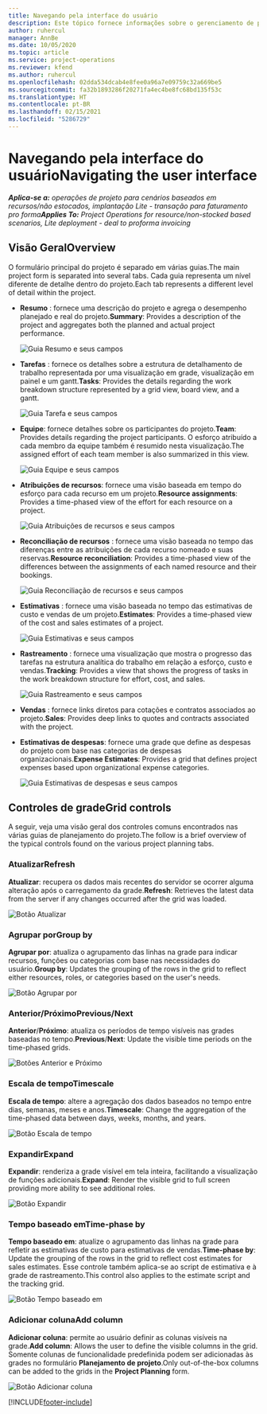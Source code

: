 ```yaml
---
title: Navegando pela interface do usuário
description: Este tópico fornece informações sobre o gerenciamento de projetos no Dynamics 365 Project Operations.
author: ruhercul
manager: AnnBe
ms.date: 10/05/2020
ms.topic: article
ms.service: project-operations
ms.reviewer: kfend
ms.author: ruhercul
ms.openlocfilehash: 02dda534dcab4e8fee0a96a7e09759c32a669be5
ms.sourcegitcommit: fa32b1893286f20271fa4ec4be8fc68bd135f53c
ms.translationtype: HT
ms.contentlocale: pt-BR
ms.lasthandoff: 02/15/2021
ms.locfileid: "5286729"
---
```

# <a name="navigating-the-user-interface"></a><span data-ttu-id="d6653-103">Navegando pela interface do usuário</span><span class="sxs-lookup"><span data-stu-id="d6653-103">Navigating the user interface</span></span>

<span data-ttu-id="d6653-104">_**Aplica-se a:** operações de projeto para cenários baseados em recursos/não estocados, implantação Lite - transação para faturamento pro forma_</span><span class="sxs-lookup"><span data-stu-id="d6653-104">_**Applies To:** Project Operations for resource/non-stocked based scenarios, Lite deployment - deal to proforma invoicing_</span></span>

## <a name="overview"></a><span data-ttu-id="d6653-105">Visão Geral</span><span class="sxs-lookup"><span data-stu-id="d6653-105">Overview</span></span>

<span data-ttu-id="d6653-106">O formulário principal do projeto é separado em várias guias.</span><span class="sxs-lookup"><span data-stu-id="d6653-106">The main project form is separated into several tabs.</span></span> <span data-ttu-id="d6653-107">Cada guia representa um nível diferente de detalhe dentro do projeto.</span><span class="sxs-lookup"><span data-stu-id="d6653-107">Each tab represents a different level of detail within the project.</span></span>

- <span data-ttu-id="d6653-108">**Resumo** : fornece uma descrição do projeto e agrega o desempenho planejado e real do projeto.</span><span class="sxs-lookup"><span data-stu-id="d6653-108">**Summary**: Provides a description of the project and aggregates both the planned and actual project performance.</span></span>

    ![Guia Resumo e seus campos](media/navigation7.png)

- <span data-ttu-id="d6653-110">**Tarefas** : fornece os detalhes sobre a estrutura de detalhamento de trabalho representada por uma visualização em grade, visualização em painel e um gantt.</span><span class="sxs-lookup"><span data-stu-id="d6653-110">**Tasks**: Provides the details regarding the work breakdown structure represented by a grid view, board view, and a gantt.</span></span>

    ![Guia Tarefa e seus campos](media/navigation8.png)

- <span data-ttu-id="d6653-112">**Equipe**: fornece detalhes sobre os participantes do projeto.</span><span class="sxs-lookup"><span data-stu-id="d6653-112">**Team**: Provides details regarding the project participants.</span></span> <span data-ttu-id="d6653-113">O esforço atribuído a cada membro da equipe também é resumido nesta visualização.</span><span class="sxs-lookup"><span data-stu-id="d6653-113">The assigned effort of each team member is also summarized in this view.</span></span>

    ![Guia Equipe e seus campos](media/navigation9.png)

- <span data-ttu-id="d6653-115">**Atribuições de recursos**: fornece uma visão baseada em tempo do esforço para cada recurso em um projeto.</span><span class="sxs-lookup"><span data-stu-id="d6653-115">**Resource assignments**: Provides a time-phased view of the effort for each resource on a project.</span></span>

    ![Guia Atribuições de recursos e seus campos](media/navigation10.png)

- <span data-ttu-id="d6653-117">**Reconciliação de recursos** : fornece uma visão baseada no tempo das diferenças entre as atribuições de cada recurso nomeado e suas reservas.</span><span class="sxs-lookup"><span data-stu-id="d6653-117">**Resource reconciliation**: Provides a time-phased view of the differences between the assignments of each named resource and their bookings.</span></span>

    ![Guia Reconciliação de recursos e seus campos](media/navigation11.png)

- <span data-ttu-id="d6653-119">**Estimativas** : fornece uma visão baseada no tempo das estimativas de custo e vendas de um projeto.</span><span class="sxs-lookup"><span data-stu-id="d6653-119">**Estimates**: Provides a time-phased view of the cost and sales estimates of a project.</span></span>

    ![Guia Estimativas e seus campos](media/navigation12.png)

- <span data-ttu-id="d6653-121">**Rastreamento** : fornece uma visualização que mostra o progresso das tarefas na estrutura analítica do trabalho em relação a esforço, custo e vendas.</span><span class="sxs-lookup"><span data-stu-id="d6653-121">**Tracking**: Provides a view that shows the progress of tasks in the work breakdown structure for effort, cost, and sales.</span></span>

    ![Guia Rastreamento e seus campos](media/navigation13.png)

- <span data-ttu-id="d6653-123">**Vendas** : fornece links diretos para cotações e contratos associados ao projeto.</span><span class="sxs-lookup"><span data-stu-id="d6653-123">**Sales**: Provides deep links to quotes and contracts associated with the project.</span></span>

- <span data-ttu-id="d6653-124">**Estimativas de despesas**: fornece uma grade que define as despesas do projeto com base nas categorias de despesas organizacionais.</span><span class="sxs-lookup"><span data-stu-id="d6653-124">**Expense Estimates**: Provides a grid that defines project expenses based upon organizational expense categories.</span></span>

    ![Guia Estimativas de despesas e seus campos](media/navigation14.png)

## <a name="grid-controls"></a><span data-ttu-id="d6653-126">Controles de grade</span><span class="sxs-lookup"><span data-stu-id="d6653-126">Grid controls</span></span>

<span data-ttu-id="d6653-127">A seguir, veja uma visão geral dos controles comuns encontrados nas várias guias de planejamento do projeto.</span><span class="sxs-lookup"><span data-stu-id="d6653-127">The follow is a brief overview of the typical controls found on the various project planning tabs.</span></span>

### <a name="refresh"></a><span data-ttu-id="d6653-128">Atualizar</span><span class="sxs-lookup"><span data-stu-id="d6653-128">Refresh</span></span>

<span data-ttu-id="d6653-129">**Atualizar**: recupera os dados mais recentes do servidor se ocorrer alguma alteração após o carregamento da grade.</span><span class="sxs-lookup"><span data-stu-id="d6653-129">**Refresh**: Retrieves the latest data from the server if any changes occurred after the grid was loaded.</span></span>

![Botão Atualizar](media/navigation7.png)

### <a name="group-by"></a><span data-ttu-id="d6653-131">Agrupar por</span><span class="sxs-lookup"><span data-stu-id="d6653-131">Group by</span></span>

<span data-ttu-id="d6653-132">**Agrupar por**: atualiza o agrupamento das linhas na grade para indicar recursos, funções ou categorias com base nas necessidades do usuário.</span><span class="sxs-lookup"><span data-stu-id="d6653-132">**Group by**: Updates the grouping of the rows in the grid to reflect either resources, roles, or categories based on the user's needs.</span></span>

![Botão Agrupar por](media/navigation6.png)

### <a name="previousnext"></a><span data-ttu-id="d6653-134">Anterior/Próximo</span><span class="sxs-lookup"><span data-stu-id="d6653-134">Previous/Next</span></span>

<span data-ttu-id="d6653-135">**Anterior**/**Próximo**: atualiza os períodos de tempo visíveis nas grades baseadas no tempo.</span><span class="sxs-lookup"><span data-stu-id="d6653-135">**Previous**/**Next**: Update the visible time periods on the time-phased grids.</span></span>

![Botões Anterior e Próximo](media/navigation2.png)

### <a name="timescale"></a><span data-ttu-id="d6653-137">Escala de tempo</span><span class="sxs-lookup"><span data-stu-id="d6653-137">Timescale</span></span>

<span data-ttu-id="d6653-138">**Escala de tempo**: altere a agregação dos dados baseados no tempo entre dias, semanas, meses e anos.</span><span class="sxs-lookup"><span data-stu-id="d6653-138">**Timescale**: Change the aggregation of the time-phased data between days, weeks, months, and years.</span></span>

![Botão Escala de tempo](media/navigation3.png)

### <a name="expand"></a><span data-ttu-id="d6653-140">Expandir</span><span class="sxs-lookup"><span data-stu-id="d6653-140">Expand</span></span>

<span data-ttu-id="d6653-141">**Expandir**: renderiza a grade visível em tela inteira, facilitando a visualização de funções adicionais.</span><span class="sxs-lookup"><span data-stu-id="d6653-141">**Expand**: Render the visible grid to full screen providing more ability to see additional roles.</span></span>

![Botão Expandir](media/navigation4.png)

### <a name="time-phase-by"></a><span data-ttu-id="d6653-143">Tempo baseado em</span><span class="sxs-lookup"><span data-stu-id="d6653-143">Time-phase by</span></span>

<span data-ttu-id="d6653-144">**Tempo baseado em**: atualize o agrupamento das linhas na grade para refletir as estimativas de custo para estimativas de vendas.</span><span class="sxs-lookup"><span data-stu-id="d6653-144">**Time-phase by**: Update the grouping of the rows in the grid to reflect cost estimates for sales estimates.</span></span> <span data-ttu-id="d6653-145">Esse controle também aplica-se ao script de estimativa e à grade de rastreamento.</span><span class="sxs-lookup"><span data-stu-id="d6653-145">This control also applies to the estimate script and the tracking grid.</span></span>

![Botão Tempo baseado em](media/navigation0.png)

### <a name="add-column"></a><span data-ttu-id="d6653-147">Adicionar coluna</span><span class="sxs-lookup"><span data-stu-id="d6653-147">Add column</span></span>

<span data-ttu-id="d6653-148">**Adicionar coluna**: permite ao usuário definir as colunas visíveis na grade.</span><span class="sxs-lookup"><span data-stu-id="d6653-148">**Add column**: Allows the user to define the visible columns in the grid.</span></span> <span data-ttu-id="d6653-149">Somente colunas de funcionalidade predefinida podem ser adicionadas às grades no formulário **Planejamento de projeto**.</span><span class="sxs-lookup"><span data-stu-id="d6653-149">Only out-of-the-box columns can be added to the grids in the **Project Planning** form.</span></span>

![Botão Adicionar coluna](media/navigation5.png)


[!INCLUDE[footer-include](../includes/footer-banner.md)]